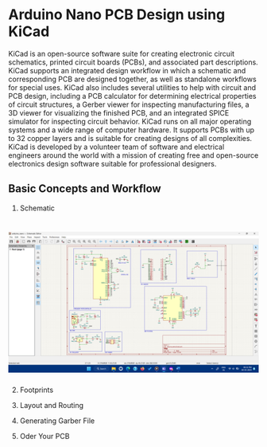 # Arduino Nano PCB Design using KiCad
KiCad is an open-source software suite for creating electronic circuit schematics, printed circuit boards (PCBs), and associated part descriptions. KiCad supports an integrated design workflow in which a schematic and corresponding PCB are designed together, as well as standalone workflows for special uses. KiCad also includes several utilities to help with circuit and PCB design, including a PCB calculator for determining electrical properties of circuit structures, a Gerber viewer for inspecting manufacturing files, a 3D viewer for visualizing the finished PCB, and an integrated SPICE simulator for inspecting circuit behavior.
KiCad runs on all major operating systems and a wide range of computer hardware. It supports PCBs with up to 32 copper layers and is suitable for creating designs of all complexities. KiCad is developed by a volunteer team of software and electrical engineers around the world with a mission of creating free and open-source electronics design software suitable for professional designers.

## Basic Concepts and Workflow
1. Schematic
<h1 align="center">
    <a href="https://github.com/krishnakumardangi/kicad/tree/main/docs"><img src="../docs/Schematic.png" alt="Schematic" width="550"></a>
</h1>

2. Footprints

3. Layout and Routing

4. Generating Garber File

5. Oder Your PCB
